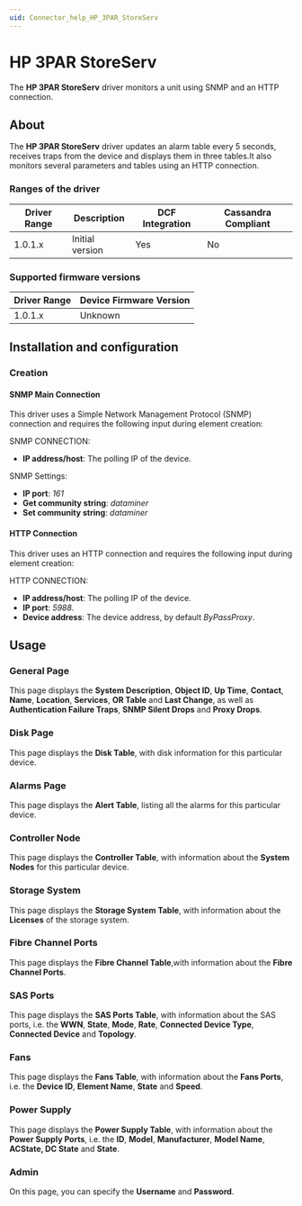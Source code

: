 ```yaml
---
uid: Connector_help_HP_3PAR_StoreServ
---
```


# HP 3PAR StoreServ

The **HP 3PAR StoreServ** driver monitors a unit using SNMP and an HTTP connection.

## About

The **HP 3PAR StoreServ** driver updates an alarm table every 5 seconds, receives traps from the device and displays them in three tables.It also monitors several parameters and tables using an HTTP connection.

### Ranges of the driver

| **Driver Range** | **Description** | **DCF Integration** | **Cassandra Compliant** |
|------------------|-----------------|---------------------|-------------------------|
| 1.0.1.x          | Initial version | Yes                 | No                      |

### Supported firmware versions

| **Driver Range** | **Device Firmware Version** |
|------------------|-----------------------------|
| 1.0.1.x          | Unknown                     |

## Installation and configuration

### Creation

#### SNMP Main Connection

This driver uses a Simple Network Management Protocol (SNMP) connection and requires the following input during element creation:

SNMP CONNECTION:

- **IP address/host**: The polling IP of the device.

SNMP Settings:

- **IP port**: *161*
- **Get community string**: *dataminer*
- **Set community string**: *dataminer*

#### HTTP Connection

This driver uses an HTTP connection and requires the following input during element creation:

HTTP CONNECTION:

- **IP address/host**: The polling IP of the device.
- **IP port**: *5988*.
- **Device address**: The device address, by default *ByPassProxy*.

## Usage

### General Page

This page displays the **System Description**, **Object ID**, **Up Time**, **Contact**, **Name**, **Location**, **Services**, **OR Table** and **Last Change**, as well as **Authentication Failure Traps**, **SNMP Silent Drops** and **Proxy Drops**.

### Disk Page

This page displays the **Disk Table**, with disk information for this particular device.

### Alarms Page

This page displays the **Alert Table**, listing all the alarms for this particular device.

### Controller Node

This page displays the **Controller Table**, with information about the **System Nodes** for this particular device.

### Storage System

This page displays the **Storage System Table**, with information about the **Licenses** of the storage system.

### Fibre Channel Ports

This page displays the **Fibre Channel Table**,with information about the **Fibre Channel Ports**.

### SAS Ports

This page displays the **SAS Ports Table**, with information about the SAS ports, i.e. the **WWN**, **State**, **Mode**, **Rate**, **Connected Device Type**, **Connected Device** and **Topology**.

### Fans

This page displays the **Fans Table**, with information about the **Fans Ports**, i.e. the **Device ID**, **Element Name**, **State** and **Speed**.

### Power Supply

This page displays the **Power Supply Table**, with information about the **Power Supply Ports**, i.e. the **ID**, **Model**, **Manufacturer**, **Model Name**, **ACState, DC State** and **State**.

### Admin

On this page, you can specify the **Username** and **Password**.
